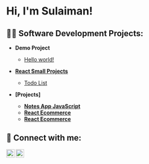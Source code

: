 <h1>Hi, I'm Sulaiman!</h1>

<h2>👨‍💻 Software Development Projects:</h2>

- <b>Demo Project</b>
  - [Hello world!](https://github.com/joshmadakor1/Algorithms-Practice)
    
- <b>[React Small Projects](https://github.com/Sulaiman475/React-Mini-Projects)</b>
  - [Todo List](https://github.com/Sulaiman475/React-Mini-Projects/tree/main/React-Todo-List)
- <b>[Projects]
  - [Notes App JavaScript](https://github.com/Sulaiman475/Notes-App-Javascript.git)
  - [React Ecommerce](https://github.com/Sulaiman475/Notes-App-Javascript.git)
  - [React Ecommerce](https://sulaiman-ecommerce.netlify.app/)
<h2> 🤳 Connect with me:</h2>

[<img align="left" alt="JoshMadakor | Twitter" width="22px" src="https://cdn.jsdelivr.net/npm/simple-icons@v3/icons/twitter.svg" />][twitter]
[<img align="left" alt="JoshMadakor | LinkedIn" width="22px" src="https://cdn.jsdelivr.net/npm/simple-icons@v3/icons/linkedin.svg" />][linkedin]

[twitter]: https://twitter.com/ArbabAh25896708
[linkedin]: https://linkedin.com/in/muhammad-sulaiman-09880a2a7

<!--
**joshmadakor1/joshmadakor1** is a ✨ _special_ ✨ repository because its `README.md` (this file) appears on your GitHub profile.

Here are some ideas to get you started:

- 🔭 I’m currently working on ...
- 🌱 I’m currently learning ...
- 👯 I’m looking to collaborate on ...
- 🤔 I’m looking for help with ...
- 💬 Ask me about ...
- 📫 How to reach me: ...
- 😄 Pronouns: ...
- ⚡ Fun fact: ...
-->
